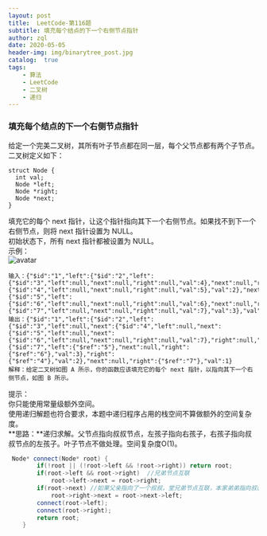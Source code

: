 ```yaml
---
layout: post
title:  LeetCode-第116题
subtitle: 填充每个结点的下一个右侧节点指针
author: zql
date: 2020-05-05
header-img: img/binarytree_post.jpg
catalog:  true
tags:
    - 算法
    - LeetCode
    - 二叉树
    - 递归
---
```

### 填充每个结点的下一个右侧节点指针  
给定一个完美二叉树，其所有叶子节点都在同一层，每个父节点都有两个子节点。二叉树定义如下：  
```
struct Node {
  int val;
  Node *left;
  Node *right;
  Node *next;
}
```
填充它的每个 next 指针，让这个指针指向其下一个右侧节点。如果找不到下一个右侧节点，则将 next 指针设置为 NULL。  
初始状态下，所有 next 指针都被设置为 NULL。  
示例：  
![avatar](https://assets.leetcode-cn.com/aliyun-lc-upload/uploads/2019/02/15/116_sample.png)  
```
输入：{"$id":"1","left":{"$id":"2","left":{"$id":"3","left":null,"next":null,"right":null,"val":4},"next":null,"right":{"$id":"4","left":null,"next":null,"right":null,"val":5},"val":2},"next":null,"right":{"$id":"5","left":{"$id":"6","left":null,"next":null,"right":null,"val":6},"next":null,"right":{"$id":"7","left":null,"next":null,"right":null,"val":7},"val":3},"val":1}
输出：{"$id":"1","left":{"$id":"2","left":{"$id":"3","left":null,"next":{"$id":"4","left":null,"next":{"$id":"5","left":null,"next":{"$id":"6","left":null,"next":null,"right":null,"val":7},"right":null,"val":6},"right":null,"val":5},"right":null,"val":4},"next":{"$id":"7","left":{"$ref":"5"},"next":null,"right":{"$ref":"6"},"val":3},"right":{"$ref":"4"},"val":2},"next":null,"right":{"$ref":"7"},"val":1}
解释：给定二叉树如图 A 所示，你的函数应该填充它的每个 next 指针，以指向其下一个右侧节点，如图 B 所示。
```
提示：  
你只能使用常量级额外空间。  
使用递归解题也符合要求，本题中递归程序占用的栈空间不算做额外的空间复杂度。  
**思路：**递归求解。父节点指向叔叔节点，左孩子指向右孩子，右孩子指向叔叔节点的左孩子。叶子节点不做处理。空间复杂度O(1)。  
```c++
 Node* connect(Node* root) {
        if(!root || (!root->left && !root->right)) return root;
        if(root->left && root->right)  //兄弟节点互联
            root->left->next = root->right;
        if(root->next) //如果父亲指向了一个叔叔，堂兄弟节点互联，本家弟弟指向叔叔家哥哥
            root->right->next = root->next->left;
        connect(root->left);
        connect(root->right);
        return root;
    }
```
